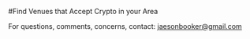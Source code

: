 #Find Venues that Accept Crypto in your Area

For questions, comments, concerns, contact: jaesonbooker@gmail.com
